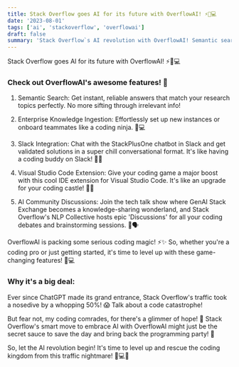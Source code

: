 ```yaml
---
title: Stack Overflow goes AI for its future with OverflowAI! ⚡️🚀💻
date: '2023-08-01'
tags: ['ai', 'stackoverflow', 'overflowai']
draft: false
summary: 'Stack Overflow`s AI revolution with OverflowAI! Semantic search, Enterprise Knowledge Ingestion, Slack integration, Visual Studio Code extension, AI Community Discussions. Embrace coding magic! 🚀💻⚡️'
---
```


Stack Overflow goes AI for its future with OverflowAI! ⚡️🚀💻

### Check out OverflowAI's awesome features! 🌟

1. Semantic Search: Get instant, reliable answers that match your research topics perfectly. No more sifting through irrelevant info!

2. Enterprise Knowledge Ingestion: Effortlessly set up new instances or onboard teammates like a coding ninja. 🏰💻

3. Slack Integration: Chat with the StackPlusOne chatbot in Slack and get validated solutions in a super chill conversational format. It's like having a coding buddy on Slack! 👥💬

4. Visual Studio Code Extension: Give your coding game a major boost with this cool IDE extension for Visual Studio Code. It's like an upgrade for your coding castle! 🏰🔧

5. AI Community Discussions: Join the tech talk show where GenAI Stack Exchange becomes a knowledge-sharing wonderland, and Stack Overflow's NLP Collective hosts epic 'Discussions' for all your coding debates and brainstorming sessions. 🎤🗣️

OverflowAI is packing some serious coding magic! ⚡️✨ So, whether you're a coding pro or just getting started, it's time to level up with these game-changing features! 🚀💻

### Why it's a big deal:

Ever since ChatGPT made its grand entrance, Stack Overflow's traffic took a nosedive by a whopping 50%! 😱 Talk about a code catastrophe!

But fear not, my coding comrades, for there's a glimmer of hope! 🌟 Stack Overflow's smart move to embrace AI with OverflowAI might just be the secret sauce to save the day and bring back the programming party! 🎉

So, let the AI revolution begin! It's time to level up and rescue the coding kingdom from this traffic nightmare! 🚀💻💪
